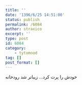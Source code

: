 ```yaml
---
title: ''
date: '1396/6/25 14:51:00'
status: publish
permalink: /6084
author: straxico
excerpt: ''
type: post
id: 6084
category:
    - tytomood
tag: []
post_format: []
---
```

خودش را پرت کرد… زیباتر شد رودخانه